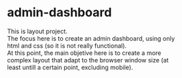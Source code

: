 # admin-dashboard

This is layout project.<br>
The focus here is to create an admin dashboard, using only<br>
html and css (so it is not really functional).<br>
At this point, the main objetive here is to create a more<br>
complex layout that adapt to the browser window size (at<br>
least untill a certain point, excluding mobile).